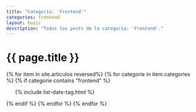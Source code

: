 ```yaml
---
title: "Categoría: 'Frontend'"
categories: frontend
layout: basic
description: "Todos los posts de la categoría: 'Frontend'."
---
```


<h1>{{ page.title }}</h1>

{% for item in site.articulos reversed%}
{% for categorie in item.categories %}
{% if categorie contains "frontend" %}
<ul>
    {% include list-date-tag.html %}
</ul>
{% endif %}
{% endfor %}
{% endfor %}
